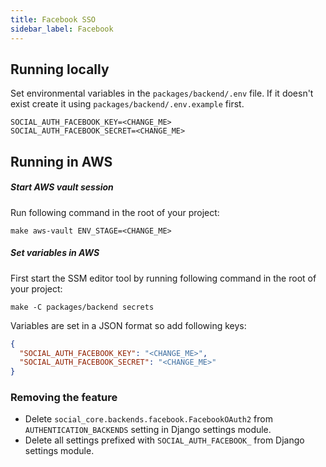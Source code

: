 ```yaml
---
title: Facebook SSO
sidebar_label: Facebook
---
```


## Running locally

Set environmental variables in the `packages/backend/.env` file.
If it doesn't exist create it using `packages/backend/.env.example` first.

```
SOCIAL_AUTH_FACEBOOK_KEY=<CHANGE_ME>
SOCIAL_AUTH_FACEBOOK_SECRET=<CHANGE_ME>
```

## Running in AWS

##### Start AWS vault session

Run following command in the root of your project:

```shell
make aws-vault ENV_STAGE=<CHANGE_ME>
```

##### Set variables in AWS

First start the SSM editor tool by running following command in the root of your project:

```shell
make -C packages/backend secrets
```

Variables are set in a JSON format so add following keys:

```json
{
  "SOCIAL_AUTH_FACEBOOK_KEY": "<CHANGE_ME>",
  "SOCIAL_AUTH_FACEBOOK_SECRET": "<CHANGE_ME>"
}
```

### Removing the feature

- Delete `social_core.backends.facebook.FacebookOAuth2` from `AUTHENTICATION_BACKENDS`
  setting in Django settings module.
- Delete all settings prefixed with `SOCIAL_AUTH_FACEBOOK_` from Django settings module.
